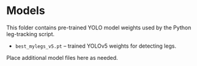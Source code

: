 # Models

This folder contains pre-trained YOLO model weights used by the Python leg-tracking script.

- `best_mylegs_v5.pt` &ndash; trained YOLOv5 weights for detecting legs.

Place additional model files here as needed.
